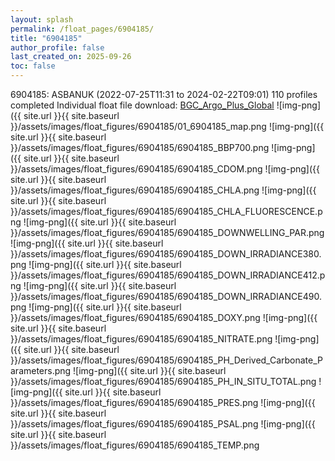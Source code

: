 ```yaml
---
layout: splash
permalink: /float_pages/6904185/
title: "6904185"
author_profile: false
last_created_on: 2025-09-26
toc: false
---
```

 
6904185: ASBANUK (2022-07-25T11:31 to 2024-02-22T09:01)
110 profiles completed
Individual float file download: [BGC_Argo_Plus_Global](https://ftp.soest.hawaii.edu/bgc_argo_plus/Individual_Floats/outliers_removed/6904185_Sprof_processed.nc)
![img-png]({{ site.url }}{{ site.baseurl }}/assets/images/float_figures/6904185/01_6904185_map.png
![img-png]({{ site.url }}{{ site.baseurl }}/assets/images/float_figures/6904185/6904185_BBP700.png
![img-png]({{ site.url }}{{ site.baseurl }}/assets/images/float_figures/6904185/6904185_CDOM.png
![img-png]({{ site.url }}{{ site.baseurl }}/assets/images/float_figures/6904185/6904185_CHLA.png
![img-png]({{ site.url }}{{ site.baseurl }}/assets/images/float_figures/6904185/6904185_CHLA_FLUORESCENCE.png
![img-png]({{ site.url }}{{ site.baseurl }}/assets/images/float_figures/6904185/6904185_DOWNWELLING_PAR.png
![img-png]({{ site.url }}{{ site.baseurl }}/assets/images/float_figures/6904185/6904185_DOWN_IRRADIANCE380.png
![img-png]({{ site.url }}{{ site.baseurl }}/assets/images/float_figures/6904185/6904185_DOWN_IRRADIANCE412.png
![img-png]({{ site.url }}{{ site.baseurl }}/assets/images/float_figures/6904185/6904185_DOWN_IRRADIANCE490.png
![img-png]({{ site.url }}{{ site.baseurl }}/assets/images/float_figures/6904185/6904185_DOXY.png
![img-png]({{ site.url }}{{ site.baseurl }}/assets/images/float_figures/6904185/6904185_NITRATE.png
![img-png]({{ site.url }}{{ site.baseurl }}/assets/images/float_figures/6904185/6904185_PH_Derived_Carbonate_Parameters.png
![img-png]({{ site.url }}{{ site.baseurl }}/assets/images/float_figures/6904185/6904185_PH_IN_SITU_TOTAL.png
![img-png]({{ site.url }}{{ site.baseurl }}/assets/images/float_figures/6904185/6904185_PRES.png
![img-png]({{ site.url }}{{ site.baseurl }}/assets/images/float_figures/6904185/6904185_PSAL.png
![img-png]({{ site.url }}{{ site.baseurl }}/assets/images/float_figures/6904185/6904185_TEMP.png

